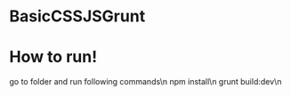 # BasicCSSJSGrunt
# How to run!
go to folder and run following commands\n
npm install\n
grunt build:dev\n
